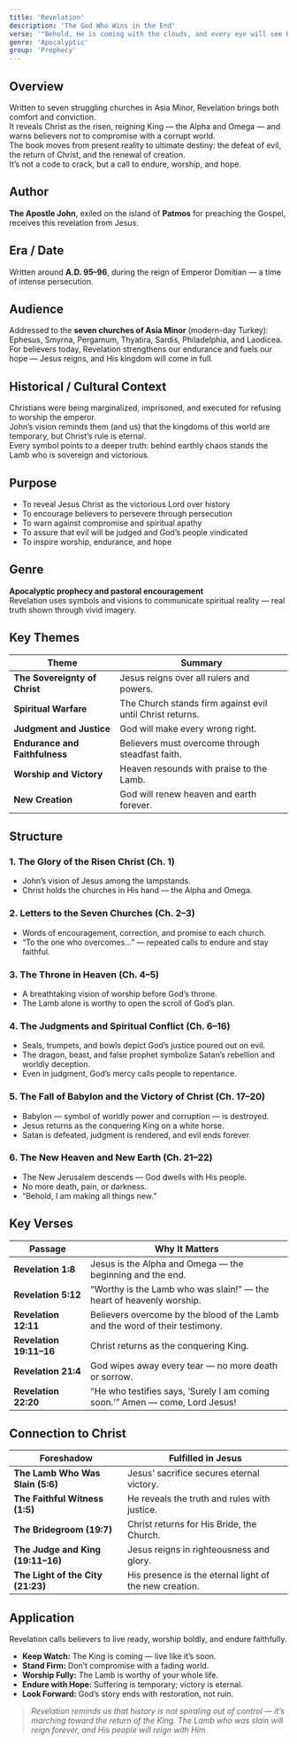 ```yaml
---
title: 'Revelation'
description: 'The God Who Wins in the End'
verse: '"Behold, He is coming with the clouds, and every eye will see Him." — Revelation 1:7'
genre: 'Apocalyptic'
group: 'Prophecy'
---
```


## Overview  
Written to seven struggling churches in Asia Minor, Revelation brings both comfort and conviction.  
It reveals Christ as the risen, reigning King — the Alpha and Omega — and warns believers not to compromise with a corrupt world.  
The book moves from present reality to ultimate destiny: the defeat of evil, the return of Christ, and the renewal of creation.  
It’s not a code to crack, but a call to endure, worship, and hope.

## Author  
**The Apostle John**, exiled on the island of **Patmos** for preaching the Gospel, receives this revelation from Jesus.

## Era / Date  
Written around **A.D. 95–96**, during the reign of Emperor Domitian — a time of intense persecution.

## Audience  
Addressed to the **seven churches of Asia Minor** (modern-day Turkey): Ephesus, Smyrna, Pergamum, Thyatira, Sardis, Philadelphia, and Laodicea.  
For believers today, Revelation strengthens our endurance and fuels our hope — Jesus reigns, and His kingdom will come in full.

## Historical / Cultural Context  
Christians were being marginalized, imprisoned, and executed for refusing to worship the emperor.  
John’s vision reminds them (and us) that the kingdoms of this world are temporary, but Christ’s rule is eternal.  
Every symbol points to a deeper truth: behind earthly chaos stands the Lamb who is sovereign and victorious.

## Purpose  
- To reveal Jesus Christ as the victorious Lord over history  
- To encourage believers to persevere through persecution  
- To warn against compromise and spiritual apathy  
- To assure that evil will be judged and God’s people vindicated  
- To inspire worship, endurance, and hope  

## Genre  
**Apocalyptic prophecy and pastoral encouragement**  
Revelation uses symbols and visions to communicate spiritual reality — real truth shown through vivid imagery.

## Key Themes  

| Theme | Summary |
|-------|----------|
| **The Sovereignty of Christ** | Jesus reigns over all rulers and powers. |
| **Spiritual Warfare** | The Church stands firm against evil until Christ returns. |
| **Judgment and Justice** | God will make every wrong right. |
| **Endurance and Faithfulness** | Believers must overcome through steadfast faith. |
| **Worship and Victory** | Heaven resounds with praise to the Lamb. |
| **New Creation** | God will renew heaven and earth forever. |

## Structure  

### 1. The Glory of the Risen Christ (Ch. 1)
- John’s vision of Jesus among the lampstands.  
- Christ holds the churches in His hand — the Alpha and Omega.

### 2. Letters to the Seven Churches (Ch. 2–3)
- Words of encouragement, correction, and promise to each church.  
- “To the one who overcomes…” — repeated calls to endure and stay faithful.

### 3. The Throne in Heaven (Ch. 4–5)
- A breathtaking vision of worship before God’s throne.  
- The Lamb alone is worthy to open the scroll of God’s plan.

### 4. The Judgments and Spiritual Conflict (Ch. 6–16)
- Seals, trumpets, and bowls depict God’s justice poured out on evil.  
- The dragon, beast, and false prophet symbolize Satan’s rebellion and worldly deception.  
- Even in judgment, God’s mercy calls people to repentance.

### 5. The Fall of Babylon and the Victory of Christ (Ch. 17–20)
- Babylon — symbol of worldly power and corruption — is destroyed.  
- Jesus returns as the conquering King on a white horse.  
- Satan is defeated, judgment is rendered, and evil ends forever.

### 6. The New Heaven and New Earth (Ch. 21–22)
- The New Jerusalem descends — God dwells with His people.  
- No more death, pain, or darkness.  
- “Behold, I am making all things new.”  

## Key Verses  

| Passage | Why It Matters |
|----------|----------------|
| **Revelation 1:8** | Jesus is the Alpha and Omega — the beginning and the end. |
| **Revelation 5:12** | “Worthy is the Lamb who was slain!” — the heart of heavenly worship. |
| **Revelation 12:11** | Believers overcome by the blood of the Lamb and the word of their testimony. |
| **Revelation 19:11–16** | Christ returns as the conquering King. |
| **Revelation 21:4** | God wipes away every tear — no more death or sorrow. |
| **Revelation 22:20** | “He who testifies says, ‘Surely I am coming soon.’” Amen — come, Lord Jesus! |

## Connection to Christ  

| Foreshadow | Fulfilled in Jesus |
|-------------|-------------------|
| **The Lamb Who Was Slain (5:6)** | Jesus’ sacrifice secures eternal victory. |
| **The Faithful Witness (1:5)** | He reveals the truth and rules with justice. |
| **The Bridegroom (19:7)** | Christ returns for His Bride, the Church. |
| **The Judge and King (19:11–16)** | Jesus reigns in righteousness and glory. |
| **The Light of the City (21:23)** | His presence is the eternal light of the new creation. |

## Application  
Revelation calls believers to live ready, worship boldly, and endure faithfully.  
- **Keep Watch:** The King is coming — live like it’s soon.  
- **Stand Firm:** Don’t compromise with a fading world.  
- **Worship Fully:** The Lamb is worthy of your whole life.  
- **Endure with Hope:** Suffering is temporary; victory is eternal.  
- **Look Forward:** God’s story ends with restoration, not ruin.  

> *Revelation reminds us that history is not spiraling out of control — it’s marching toward the return of the King. The Lamb who was slain will reign forever, and His people will reign with Him.*
